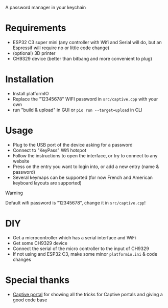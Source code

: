 A password manager in your keychain

# Requirements

- ESP32 C3 super mini (any controller with Wifi and Serial will do, but an Espressif will require no or little code change)
- (optional) 3D printer
- CH9329 device (better than bitbang and more convenient to plug)

# Installation

- Install platformIO
- Replace the "12345678" WIFI password in `src/captive.cpp` with your own
- run "build & upload" in GUI or `pio run --target=upload` in CLI

# Usage

- Plug to the USB port of the device asking for a password
- Connect to "KeyPass" Wifi hotspot
- Follow the instructions to open the interface, or try to connect to any website
- Press on the entry you want to login into, or add a new entry (name & password)
- Several keymaps can be supported (for now French and American keyboard layouts are supported)

> [!warning]
> Default wifi password is "12345678", change it in `src/captive.cpp`!

# DIY

- Get a microcontroller which has a serial interface and WiFi
- Get some CH9329 device
- Connect the serial of the micro controller to the input of CH9329
- If not using and ESP32 C3, make some minor `platformio.ini` & code changes

# Special thanks

- [Captive portal](https://github.com/CDFER/Captive-Portal-ESP32/) for showing all the tricks for Captive portals and giving a good code base
